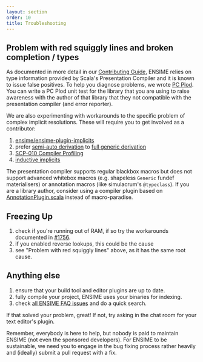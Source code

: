 ```yaml
---
layout: section
order: 10
title: Troubleshooting
---
```


## Problem with red squiggly lines and broken completion / types

As documented in more detail in our [Contributing Guide](/server/contributing#scala-compiler-and-refactoring), ENSIME relies on type information provided by Scala's Presentation Compiler and it is known to issue false positives. To help you diagnose problems, we wrote [PC Plod](https://github.com/ensime/pcplod). You can write a PC Plod unit test for the library that you are using to raise awareness with the author of that library that they not compatible with the presentation compiler (and error reporter).

We are also experimenting with workarounds to the specific problem of complex implicit resolutions. These will require you to get involved as a contributor:

1. [ensime/ensime-plugin-implicits](https://github.com/ensime/ensime-plugin-implicits)
1. prefer [semi-auto derivation](https://gitlab.com/fommil/scalaz-deriving) to [full generic derivation](http://fommil.com/scalax15/)
1. [SCP-010 Compiler Profiling](https://github.com/scalacenter/advisoryboard/blob/master/proposals/010-compiler-profiling.md)
1. [inductive implicits](https://github.com/scala/scala/pull/5649)

The presentation compiler supports regular blackbox macros but does not support advanced whitebox macros (e.g. shapeless `Generic` fundef materialisers) or annotation macros (like simulacrum's `@typeclass`). If you are a library author, consider using a compiler plugin based on [AnnotationPlugin.scala](https://gitlab.com/fommil/scalaz-deriving/blob/master/deriving-plugin/src/main/scala/scalaz/plugins/deriving/AnnotationPlugin.scala) instead of macro-paradise.

## Freezing Up

1. check if you're running out of RAM, if so try the workarounds documented in [#1756](https://github.com/ensime/ensime-server/issues/1756).
2. if you enabled reverse lookups, this could be the cause
3. see "Problem with red squiggly lines" above, as it has the same root cause.

## Anything else

1. ensure that your build tool and editor plugins are up to date.
1. fully compile your project, ENSIME uses your binaries for indexing.
1. check [all ENSIME FAQ issues](https://github.com/search?utf8=%E2%9C%93&q=user%3Aensime+is%3Aissue+label%3AFAQ&type=Issues&ref=searchresults) and do a quick search.

If that solved your problem, great! If not, try asking in the chat room for your text editor's plugin.

Remember, everybody is here to help, but nobody is paid to maintain ENSIME (not even the sponsored developers). For ENSIME to be sustainable, we need you to engage in the bug fixing process rather heavily and (ideally) submit a pull request with a fix.
